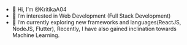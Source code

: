 - 👋 Hi, I’m @KritikaA04
- 👀 I’m interested in Web Development (Full Stack Development)
- 🌱 I’m currently exploring new frameworks and languages(ReactJS, NodeJS, Flutter), Recently, I have also gained inclination towards Machine Learning. 

<!---
KritikaA04/KritikaA04 is a ✨ special ✨ repository because its `README.md` (this file) appears on your GitHub profile.
You can click the Preview link to take a look at your changes.
--->
